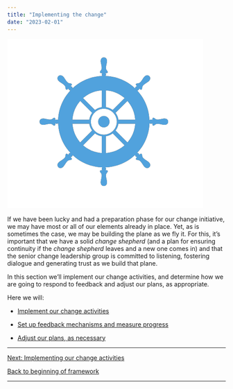 ```yaml
---
title: "Implementing the change"
date: "2023-02-01"
---
```


![](images/FLC-Navigating.png)

If we have been lucky and had a preparation phase for our change initiative, we may have most or all of our elements already in place. Yet, as is sometimes the case, we may be building the plane as we fly it. For this, it’s important that we have a solid _change shepherd_ (and a plan for ensuring continuity if the _change shepherd_ leaves and a new one comes in) and that the senior change leadership group is committed to listening, fostering dialogue and generating trust as we build that plane.

In this section we’ll implement our change activities, and determine how we are going to respond to feedback and adjust our plans, as appropriate.

Here we will:

- [Implement our change activities](/implementing-our-change-activities/)

- [Set up feedback mechanisms and measure progress](/setting-up-feedback-mechanisms-and-measuring-progress/)

- [Adjust our plans, as necessary](/adjusting-our-plans)

* * *

[Next: Implementing our change activities](/implementing-our-change-activities/)

[Back to beginning of framework](/home/)

* * *
